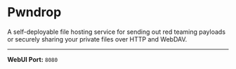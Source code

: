 # Pwndrop

A self-deployable file hosting service for sending out red teaming payloads or securely sharing your private files over HTTP and WebDAV.

---

**WebUI Port:** `8080`